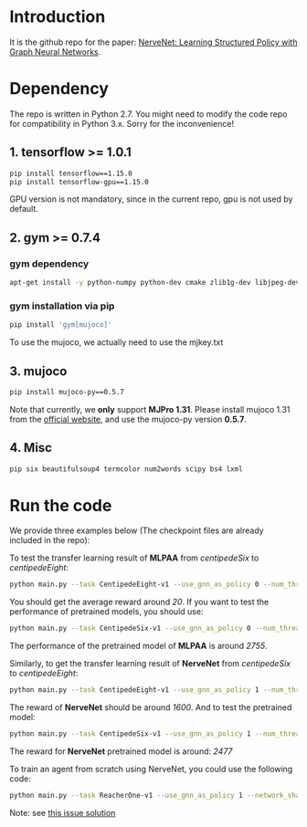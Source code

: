 # Introduction
It is the github repo for the paper: [NerveNet: Learning Structured Policy with Graph Neural Networks](http://www.cs.toronto.edu/~tingwuwang/nervenet.html).
# Dependency

The repo is written in Python 2.7. You might need to modify the code repo for compatibility in Python 3.x. Sorry for the inconvenience!

## 1. tensorflow >= 1.0.1
```bash
pip install tensorflow==1.15.0
pip install tensorflow-gpu==1.15.0
```
GPU version is not mandatory, since in the current repo, gpu is not used by default.
## 2. gym >= 0.7.4
### gym dependency
```bash
apt-get install -y python-numpy python-dev cmake zlib1g-dev libjpeg-dev xvfb libav-tools xorg-dev python-opengl libboost-all-dev libsdl2-dev swig
```

### gym installation via pip
```bash
pip install 'gym[mujoco]'
```
To use the mujoco, we actually need to use the mjkey.txt
## 3. mujoco
```bash
pip install mujoco-py==0.5.7
```
Note that currently, we **only** support **MJPro 1.31**.
Please install mujoco 1.31 from the [official website](http://www.mujoco.org/), and use the mujoco-py version **0.5.7**.
## 4. Misc
```bash
pip six beautifulsoup4 termcolor num2words scipy bs4 lxml
```
# Run the code
We provide three examples below (The checkpoint files are already included in the repo):

To test the transfer learning result of **MLPAA** from *centipedeSix* to *centipedeEight*:
```bash
python main.py --task CentipedeEight-v1 --use_gnn_as_policy 0 --num_threads 4 --ckpt_name ../checkpoint/centipede/fc/6 --mlp_raw_transfer 1 --transfer_env CentipedeSix2CentipedeEight  --test 100
```
You should get the average reward around *20*. If you want to test the performance of pretrained models, you should use:
```bash
python main.py --task CentipedeSix-v1 --use_gnn_as_policy 0 --num_threads 4 --ckpt_name ../checkpoint/centipede/fc/6 --mlp_raw_transfer 1  --test 100
```
The performance of the pretrained model of **MLPAA** is around *2755*.

Similarly, to get the transfer learning result of **NerveNet** from *centipedeSix* to *centipedeEight*:
```bash
python main.py --task CentipedeEight-v1 --use_gnn_as_policy 1 --num_threads 4 --gnn_embedding_option noninput_shared --root_connection_option nN,Rn,uE --gnn_node_option nG,nB --ckpt_name ../checkpoint/centipede/gnn/6 --transfer_env CentipedeSix2CentipedeEight --test 100
```
The reward of **NerveNet** should be around *1600*. And to test the pretrained model:
```bash
python main.py --task CentipedeSix-v1 --use_gnn_as_policy 1 --num_threads 4 --gnn_embedding_option noninput_shared --root_connection_option nN,Rn,uE --gnn_node_option nG,nB --ckpt_name ../checkpoint/centipede/gnn/6 --test 100
```
The reward for **NerveNet** pretrained model is around: *2477*

To train an agent from scratch using NerveNet, you could use the following code:
```bash
python main.py --task ReacherOne-v1 --use_gnn_as_policy 1 --network_shape 64,64 --lr 0.0003 --num_threads 4 --lr_schedule adaptive --max_timesteps 1000000 --use_gnn_as_value 0 --gnn_embedding_option noninput_shared --root_connection_option nN,Rn,uE --gnn_node_option nG,nB
```

Note: see [this issue solution](https://github.com/WilsonWangTHU/NerveNet/issues/4#issuecomment-781961984)